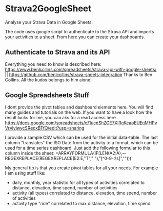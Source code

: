 # Strava2GoogleSheet
Analyse your Strava Data in Google Sheets. 

The code uses google script to authenticate to the Strava API and imports your activities to a sheet. From here you can create your dashboards.

## Authenticate to Strava and its API

Everything you need to know is described here: https://www.benlcollins.com/spreadsheets/strava-api-with-google-sheets/ || https://github.com/benlcollins/strava-sheets-integration
Thanks to Ben Collins. All the kudos belongs to him alone!

## Google Spreadsheets Stuff

I dont provide the pivot tables and dashboard elements here. You will find many guides and tutorials on the web. If you want to have a look how the result looks for me, you can aks for a read access here https://docs.google.com/spreadsheets/d/1ucdShZGE7XIRqKcaoEUEqMHPvVrvlvjwycSRedxBTfQ/edit?usp=sharing

I provide a sample CSV which can be used for the initial data-table. The last column "translates" the ISO Date from the activity to a format, which can be used for a time series dashboard. Just add the following formular to this column inside the sheet: =ARRAYFORMULA(IF(LEN(A2:A),--REGEXREPLACE(REGEXREPLACE(E2:E,"T"," "),"[^0-9-:\s]","")))

My general tip is that you create pivot tables for all your needs. For example I am using stuff like:
* daily, monthly, year statistic for all types of activities correlated to distance, elevation, time spend, number of activities
* activity (all types) correlated to distance, elevation, time spend, number of activities
* activity type "ride" correlated to max distance, elevation, time spend



